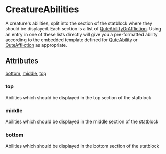 # CreatureAbilities

A creature's abilities, split into the section of the statblock where they should be displayed. Each section is a list of [QuteAbilityOrAffliction](../QuteAbilityOrAffliction.md). Using an entry in one of these lists directly will give you a pre-formatted ability according to the embedded template defined for [QuteAbility](../QuteAbility.md) or [QuteAffliction](../QuteAffliction.md) as appropriate.

## Attributes

[bottom](#bottom), [middle](#middle), [top](#top)


### top

Abilities which should be displayed in the top section of the statblock

### middle

Abilities which should be displayed in the middle section of the statblock

### bottom

Abilities which should be displayed in the bottom section of the statblock
